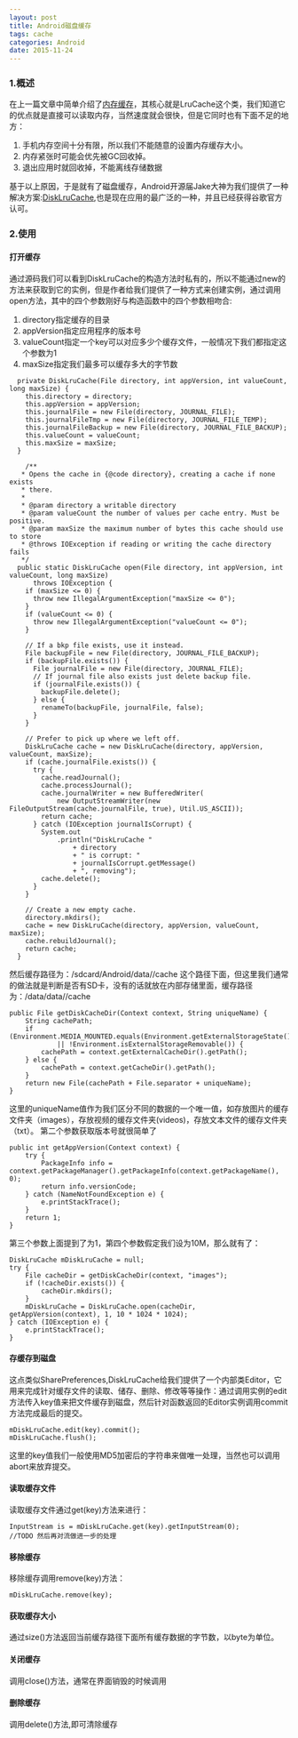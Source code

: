 ```yaml
---
layout: post
title: Android磁盘缓存
tags: cache
categories: Android
date: 2015-11-24
---
```


### 1.概述
在上一篇文章中简单介绍了[内存缓存](http://www.yuxingxin.com/2015/11/23/LruCache/)，其核心就是LruCache这个类，我们知道它的优点就是直接可以读取内存，当然速度就会很快，但是它同时也有下面不足的地方：
1. 手机内存空间十分有限，所以我们不能随意的设置内存缓存大小。
2. 内存紧张时可能会优先被GC回收掉。
3. 退出应用时就回收掉，不能离线存储数据

基于以上原因，于是就有了磁盘缓存，Android开源届Jake大神为我们提供了一种解决方案:[DiskLruCache](https://github.com/JakeWharton/DiskLruCache),也是现在应用的最广泛的一种，并且已经获得谷歌官方认可。

### 2.使用
#### 打开缓存
通过源码我们可以看到DiskLruCache的构造方法时私有的，所以不能通过new的方法来获取到它的实例，但是作者给我们提供了一种方式来创建实例，通过调用open方法，其中的四个参数刚好与构造函数中的四个参数相吻合:
1. directory指定缓存的目录
2. appVersion指定应用程序的版本号
3. valueCount指定一个key可以对应多少个缓存文件，一般情况下我们都指定这个参数为1
4. maxSize指定我们最多可以缓存多大的字节数
```
  private DiskLruCache(File directory, int appVersion, int valueCount, long maxSize) {
    this.directory = directory;
    this.appVersion = appVersion;
    this.journalFile = new File(directory, JOURNAL_FILE);
    this.journalFileTmp = new File(directory, JOURNAL_FILE_TEMP);
    this.journalFileBackup = new File(directory, JOURNAL_FILE_BACKUP);
    this.valueCount = valueCount;
    this.maxSize = maxSize;
  }

    /**
   * Opens the cache in {@code directory}, creating a cache if none exists
   * there.
   *
   * @param directory a writable directory
   * @param valueCount the number of values per cache entry. Must be positive.
   * @param maxSize the maximum number of bytes this cache should use to store
   * @throws IOException if reading or writing the cache directory fails
   */
  public static DiskLruCache open(File directory, int appVersion, int valueCount, long maxSize)
      throws IOException {
    if (maxSize <= 0) {
      throw new IllegalArgumentException("maxSize <= 0");
    }
    if (valueCount <= 0) {
      throw new IllegalArgumentException("valueCount <= 0");
    }

    // If a bkp file exists, use it instead.
    File backupFile = new File(directory, JOURNAL_FILE_BACKUP);
    if (backupFile.exists()) {
      File journalFile = new File(directory, JOURNAL_FILE);
      // If journal file also exists just delete backup file.
      if (journalFile.exists()) {
        backupFile.delete();
      } else {
        renameTo(backupFile, journalFile, false);
      }
    }

    // Prefer to pick up where we left off.
    DiskLruCache cache = new DiskLruCache(directory, appVersion, valueCount, maxSize);
    if (cache.journalFile.exists()) {
      try {
        cache.readJournal();
        cache.processJournal();
        cache.journalWriter = new BufferedWriter(
            new OutputStreamWriter(new FileOutputStream(cache.journalFile, true), Util.US_ASCII));
        return cache;
      } catch (IOException journalIsCorrupt) {
        System.out
            .println("DiskLruCache "
                + directory
                + " is corrupt: "
                + journalIsCorrupt.getMessage()
                + ", removing");
        cache.delete();
      }
    }

    // Create a new empty cache.
    directory.mkdirs();
    cache = new DiskLruCache(directory, appVersion, valueCount, maxSize);
    cache.rebuildJournal();
    return cache;
  }
```
然后缓存路径为：/sdcard/Android/data/<application package>/cache 这个路径下面，但这里我们通常的做法就是判断是否有SD卡，没有的话就放在内部存储里面，缓存路径为：/data/data/<application package>/cache 
```
public File getDiskCacheDir(Context context, String uniqueName) {  
    String cachePath;  
    if (Environment.MEDIA_MOUNTED.equals(Environment.getExternalStorageState())  
            || !Environment.isExternalStorageRemovable()) {  
        cachePath = context.getExternalCacheDir().getPath();  
    } else {  
        cachePath = context.getCacheDir().getPath();  
    }  
    return new File(cachePath + File.separator + uniqueName);  
}  
```
这里的uniqueName值作为我们区分不同的数据的一个唯一值，如存放图片的缓存文件夹（images），存放视频的缓存文件夹(videos)，存放文本文件的缓存文件夹（txt）。
第二个参数获取版本号就很简单了
```
public int getAppVersion(Context context) {  
    try {  
        PackageInfo info = context.getPackageManager().getPackageInfo(context.getPackageName(), 0);  
        return info.versionCode;  
    } catch (NameNotFoundException e) {  
        e.printStackTrace();  
    }  
    return 1;  
}  
```
第三个参数上面提到了为1，第四个参数假定我们设为10M，那么就有了：
```
DiskLruCache mDiskLruCache = null;  
try {  
    File cacheDir = getDiskCacheDir(context, "images");  
    if (!cacheDir.exists()) {  
        cacheDir.mkdirs();  
    }  
    mDiskLruCache = DiskLruCache.open(cacheDir, getAppVersion(context), 1, 10 * 1024 * 1024);  
} catch (IOException e) {  
    e.printStackTrace();  
}  
```

#### 存缓存到磁盘
这点类似SharePreferences,DiskLruCache给我们提供了一个内部类Editor，它用来完成针对缓存文件的读取、储存、删除、修改等等操作：通过调用实例的edit方法传入key值来把文件缓存到磁盘，然后针对函数返回的Editor实例调用commit方法完成最后的提交。
```
mDiskLruCache.edit(key).commit();  
mDiskLruCache.flush();  
```
这里的key值我们一般使用MD5加密后的字符串来做唯一处理，当然也可以调用abort来放弃提交。

#### 读取缓存文件
读取缓存文件通过get(key)方法来进行：
```
InputStream is = mDiskLruCache.get(key).getInputStream(0);
//TODO 然后再对流做进一步的处理
```

#### 移除缓存
移除缓存调用remove(key)方法：
```
mDiskLruCache.remove(key);
```

#### 获取缓存大小
通过size()方法返回当前缓存路径下面所有缓存数据的字节数，以byte为单位。

#### 关闭缓存
调用close()方法，通常在界面销毁的时候调用

#### 删除缓存
调用delete()方法,即可清除缓存



